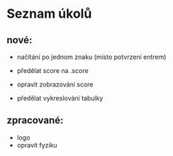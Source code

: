 # Seznam úkolů

## nové:

* načítání po jednom znaku (místo potvrzení entrem)

* předělat score na .score
* opravit zobrazování score
* předělat vykreslování tabulky

## zpracované:

* logo
* opravit fyziku


